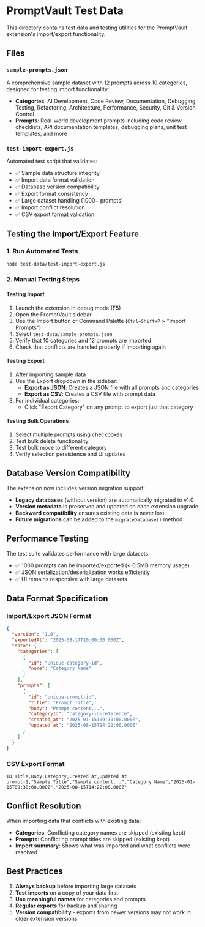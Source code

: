 # PromptVault Test Data

This directory contains test data and testing utilities for the PromptVault extension's import/export functionality.

## Files

### `sample-prompts.json`
A comprehensive sample dataset with 12 prompts across 10 categories, designed for testing import functionality:

- **Categories**: AI Development, Code Review, Documentation, Debugging, Testing, Refactoring, Architecture, Performance, Security, Git & Version Control
- **Prompts**: Real-world development prompts including code review checklists, API documentation templates, debugging plans, unit test templates, and more

### `test-import-export.js`
Automated test script that validates:
- ✅ Sample data structure integrity
- ✅ Import data format validation
- ✅ Database version compatibility
- ✅ Export format consistency
- ✅ Large dataset handling (1000+ prompts)
- ✅ Import conflict resolution
- ✅ CSV export format validation

## Testing the Import/Export Feature

### 1. Run Automated Tests
```bash
node test-data/test-import-export.js
```

### 2. Manual Testing Steps

#### Testing Import
1. Launch the extension in debug mode (F5)
2. Open the PromptVault sidebar
3. Use the Import button or Command Palette (`Ctrl+Shift+P` > "Import Prompts")
4. Select `test-data/sample-prompts.json`
5. Verify that 10 categories and 12 prompts are imported
6. Check that conflicts are handled properly if importing again

#### Testing Export
1. After importing sample data
2. Use the Export dropdown in the sidebar:
   - **Export as JSON**: Creates a JSON file with all prompts and categories
   - **Export as CSV**: Creates a CSV file with prompt data
3. For individual categories:
   - Click "Export Category" on any prompt to export just that category

#### Testing Bulk Operations
1. Select multiple prompts using checkboxes
2. Test bulk delete functionality
3. Test bulk move to different category
4. Verify selection persistence and UI updates

## Database Version Compatibility

The extension now includes version migration support:

- **Legacy databases** (without version) are automatically migrated to v1.0
- **Version metadata** is preserved and updated on each extension upgrade
- **Backward compatibility** ensures existing data is never lost
- **Future migrations** can be added to the `migrateDatabase()` method

## Performance Testing

The test suite validates performance with large datasets:
- ✅ 1000 prompts can be imported/exported (< 0.5MB memory usage)
- ✅ JSON serialization/deserialization works efficiently
- ✅ UI remains responsive with large datasets

## Data Format Specification

### Import/Export JSON Format
```json
{
  "version": "1.0",
  "exportedAt": "2025-08-17T10:00:00.000Z",
  "data": {
    "categories": [
      {
        "id": "unique-category-id",
        "name": "Category Name"
      }
    ],
    "prompts": [
      {
        "id": "unique-prompt-id",
        "title": "Prompt Title",
        "body": "Prompt content...",
        "categoryId": "category-id-reference",
        "created_at": "2025-01-15T09:30:00.000Z",
        "updated_at": "2025-08-15T14:22:00.000Z"
      }
    ]
  }
}
```

### CSV Export Format
```csv
ID,Title,Body,Category,Created At,Updated At
prompt-1,"Sample Title","Sample content...","Category Name","2025-01-15T09:30:00.000Z","2025-08-15T14:22:00.000Z"
```

## Conflict Resolution

When importing data that conflicts with existing data:
- **Categories**: Conflicting category names are skipped (existing kept)
- **Prompts**: Conflicting prompt titles are skipped (existing kept)
- **Import summary**: Shows what was imported and what conflicts were resolved

## Best Practices

1. **Always backup** before importing large datasets
2. **Test imports** on a copy of your data first  
3. **Use meaningful names** for categories and prompts
4. **Regular exports** for backup and sharing
5. **Version compatibility** - exports from newer versions may not work in older extension versions
